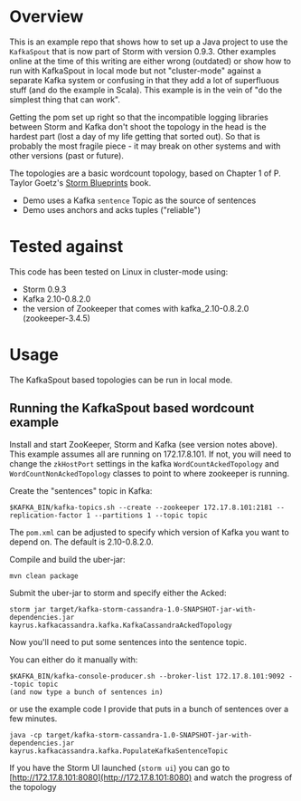 # Overview

This is an example repo that shows how to set up a Java project to use the `KafkaSpout` that is now part of Storm with version 0.9.3.  Other examples online at the time of this writing are either wrong (outdated) or show how to run with KafkaSpout in local mode but not "cluster-mode" against a separate Kafka system or confusing in that they add a lot of superfluous stuff (and do the example in Scala).  This example is in the vein of "do the simplest thing that can work".

Getting the pom set up right so that the incompatible logging libraries between Storm and Kafka don't shoot the topology in the head is the hardest part (lost a day of my life getting that sorted out).  So that is probably the most fragile piece - it may break on other systems and with other versions (past or future).

The topologies are a basic wordcount topology, based on Chapter 1 of P. Taylor Goetz's [Storm Blueprints](https://www.packtpub.com/big-data-and-business-intelligence/storm-blueprints-patterns-distributed-real-time-computation) book.

* Demo uses a Kafka `sentence` Topic as the source of sentences
* Demo uses anchors and acks tuples ("reliable")


# Tested against

This code has been tested on Linux in cluster-mode using:

* Storm 0.9.3
* Kafka 2.10-0.8.2.0
* the version of Zookeeper that comes with kafka_2.10-0.8.2.0 (zookeeper-3.4.5)


# Usage

The KafkaSpout based topologies can be run in local mode.


## Running the KafkaSpout based wordcount example

Install and start ZooKeeper, Storm and Kafka (see version notes above).  This example assumes all are running on 172.17.8.101.  If not, you will need to change the `zkHostPort` settings in the kafka `WordCountAckedTopology` and `WordCountNonAckedTopology` classes to point to where zookeeper is running.

Create the "sentences" topic in Kafka:

    $KAFKA_BIN/kafka-topics.sh --create --zookeeper 172.17.8.101:2181 --replication-factor 1 --partitions 1 --topic topic

The `pom.xml` can be adjusted to specify which version of Kafka you want to depend on.  The default is 2.10-0.8.2.0.

Compile and build the uber-jar:

    mvn clean package

Submit the uber-jar to storm and specify either the Acked:

    storm jar target/kafka-storm-cassandra-1.0-SNAPSHOT-jar-with-dependencies.jar kayrus.kafkacassandra.kafka.KafkaCassandraAckedTopology

Now you'll need to put some sentences into the sentence topic.

You can either do it manually with:

    $KAFKA_BIN/kafka-console-producer.sh --broker-list 172.17.8.101:9092 --topic topic
    (and now type a bunch of sentences in)

or use the example code I provide that puts in a bunch of sentences over a few minutes.

    java -cp target/kafka-storm-cassandra-1.0-SNAPSHOT-jar-with-dependencies.jar kayrus.kafkacassandra.kafka.PopulateKafkaSentenceTopic


If you have the Storm UI launched (`storm ui`) you can go to [http://172.17.8.101:8080](http://172.17.8.101:8080) and watch the progress of the topology



